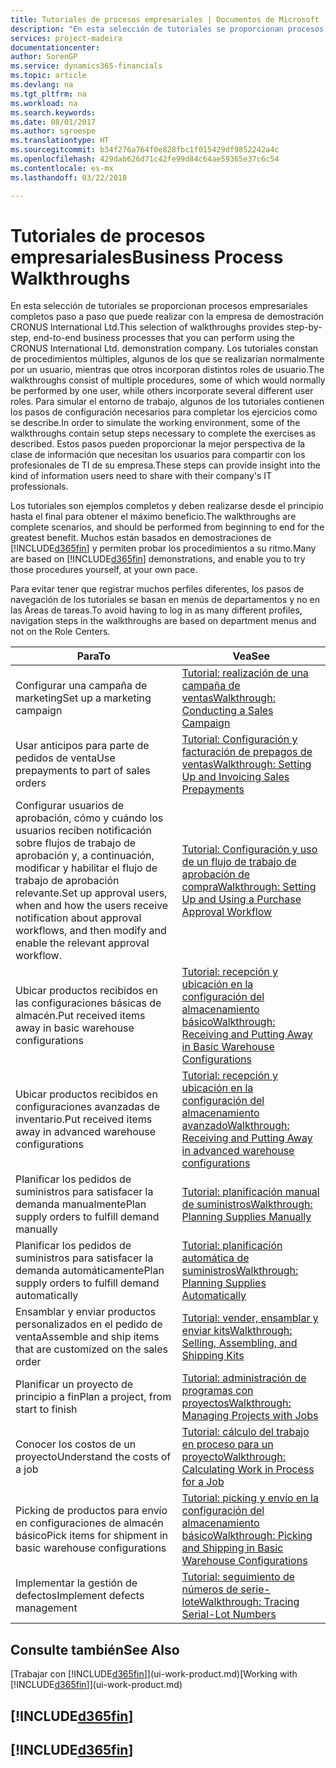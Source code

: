```yaml
---
title: Tutoriales de procesos empresariales | Documentos de Microsoft
description: "En esta selección de tutoriales se proporcionan procesos empresariales completos paso a paso que puede realizar con la empresa de demostración CRONUS International Ltd. Los tutoriales constan de procedimientos múltiples, algunos de los que se realizarían normalmente por un usuario, mientras que otros incorporan distintos roles de usuario. Para simular el entorno de trabajo, algunos de los tutoriales contienen los pasos de configuración necesarios para completar los ejercicios como se describe. Estos pasos pueden proporcionar la mejor perspectiva de la clase de información que necesitan los usuarios para compartir con los profesionales de TI de su empresa."
services: project-madeira
documentationcenter: 
author: SorenGP
ms.service: dynamics365-financials
ms.topic: article
ms.devlang: na
ms.tgt_pltfrm: na
ms.workload: na
ms.search.keywords: 
ms.date: 08/01/2017
ms.author: sgroespe
ms.translationtype: HT
ms.sourcegitcommit: b34f276a764f0e828fbc1f015429df9852242a4c
ms.openlocfilehash: 429dab626d71c42fe99d84c64ae59365e37c6c54
ms.contentlocale: es-mx
ms.lasthandoff: 03/22/2018

---
```

# <a name="business-process-walkthroughs"></a><span data-ttu-id="42268-106">Tutoriales de procesos empresariales</span><span class="sxs-lookup"><span data-stu-id="42268-106">Business Process Walkthroughs</span></span>
<span data-ttu-id="42268-107">En esta selección de tutoriales se proporcionan procesos empresariales completos paso a paso que puede realizar con la empresa de demostración CRONUS International Ltd.</span><span class="sxs-lookup"><span data-stu-id="42268-107">This selection of walkthroughs provides step-by-step, end-to-end business processes that you can perform using the CRONUS International Ltd. demonstration company.</span></span> <span data-ttu-id="42268-108">Los tutoriales constan de procedimientos múltiples, algunos de los que se realizarían normalmente por un usuario, mientras que otros incorporan distintos roles de usuario.</span><span class="sxs-lookup"><span data-stu-id="42268-108">The walkthroughs consist of multiple procedures, some of which would normally be performed by one user, while others incorporate several different user roles.</span></span> <span data-ttu-id="42268-109">Para simular el entorno de trabajo, algunos de los tutoriales contienen los pasos de configuración necesarios para completar los ejercicios como se describe.</span><span class="sxs-lookup"><span data-stu-id="42268-109">In order to simulate the working environment, some of the walkthroughs contain setup steps necessary to complete the exercises as described.</span></span> <span data-ttu-id="42268-110">Estos pasos pueden proporcionar la mejor perspectiva de la clase de información que necesitan los usuarios para compartir con los profesionales de TI de su empresa.</span><span class="sxs-lookup"><span data-stu-id="42268-110">These steps can provide insight into the kind of information users need to share with their company's IT professionals.</span></span>  

 <span data-ttu-id="42268-111">Los tutoriales son ejemplos completos y deben realizarse desde el principio hasta el final para obtener el máximo beneficio.</span><span class="sxs-lookup"><span data-stu-id="42268-111">The walkthroughs are complete scenarios, and should be performed from beginning to end for the greatest benefit.</span></span> <span data-ttu-id="42268-112">Muchos están basados en demostraciones de [!INCLUDE[d365fin](includes/d365fin_md.md)] y permiten probar los procedimientos a su ritmo.</span><span class="sxs-lookup"><span data-stu-id="42268-112">Many are based on [!INCLUDE[d365fin](includes/d365fin_md.md)] demonstrations, and enable you to try those procedures yourself, at your own pace.</span></span>  

 <span data-ttu-id="42268-113">Para evitar tener que registrar muchos perfiles diferentes, los pasos de navegación de los tutoriales se basan en menús de departamentos y no en las Áreas de tareas.</span><span class="sxs-lookup"><span data-stu-id="42268-113">To avoid having to log in as many different profiles, navigation steps in the walkthroughs are based on department menus and not on the Role Centers.</span></span>  

|<span data-ttu-id="42268-114">Para</span><span class="sxs-lookup"><span data-stu-id="42268-114">To</span></span>|<span data-ttu-id="42268-115">Vea</span><span class="sxs-lookup"><span data-stu-id="42268-115">See</span></span>|  
|--------|---------|  
|<span data-ttu-id="42268-116">Configurar una campaña de marketing</span><span class="sxs-lookup"><span data-stu-id="42268-116">Set up a marketing campaign</span></span>|[<span data-ttu-id="42268-117">Tutorial: realización de una campaña de ventas</span><span class="sxs-lookup"><span data-stu-id="42268-117">Walkthrough: Conducting a Sales Campaign</span></span>](walkthrough-conducting-a-sales-campaign.md)|  
|<span data-ttu-id="42268-118">Usar anticipos para parte de pedidos de venta</span><span class="sxs-lookup"><span data-stu-id="42268-118">Use prepayments to part of sales orders</span></span>|[<span data-ttu-id="42268-119">Tutorial: Configuración y facturación de prepagos de ventas</span><span class="sxs-lookup"><span data-stu-id="42268-119">Walkthrough: Setting Up and Invoicing Sales Prepayments</span></span>](walkthrough-setting-up-and-invoicing-sales-prepayments.md)|  
|<span data-ttu-id="42268-120">Configurar usuarios de aprobación, cómo y cuándo los usuarios reciben notificación sobre flujos de trabajo de aprobación y, a continuación, modificar y habilitar el flujo de trabajo de aprobación relevante.</span><span class="sxs-lookup"><span data-stu-id="42268-120">Set up approval users, when and how the users receive notification about approval workflows, and then modify and enable the relevant approval workflow.</span></span>|[<span data-ttu-id="42268-121">Tutorial: Configuración y uso de un flujo de trabajo de aprobación de compra</span><span class="sxs-lookup"><span data-stu-id="42268-121">Walkthrough: Setting Up and Using a Purchase Approval Workflow</span></span>](walkthrough-setting-up-and-using-a-purchase-approval-workflow.md)|  
|<span data-ttu-id="42268-122">Ubicar productos recibidos en las configuraciones básicas de almacén.</span><span class="sxs-lookup"><span data-stu-id="42268-122">Put received items away in basic warehouse configurations</span></span>|[<span data-ttu-id="42268-123">Tutorial: recepción y ubicación en la configuración del almacenamiento básico</span><span class="sxs-lookup"><span data-stu-id="42268-123">Walkthrough: Receiving and Putting Away in Basic Warehouse Configurations</span></span>](walkthrough-receiving-and-putting-away-in-basic-warehousing.md)|  
|<span data-ttu-id="42268-124">Ubicar productos recibidos en configuraciones avanzadas de inventario.</span><span class="sxs-lookup"><span data-stu-id="42268-124">Put received items away in advanced warehouse configurations</span></span>|[<span data-ttu-id="42268-125">Tutorial: recepción y ubicación en la configuración del almacenamiento avanzado</span><span class="sxs-lookup"><span data-stu-id="42268-125">Walkthrough: Receiving and Putting Away in advanced warehouse configurations</span></span>](walkthrough-receiving-and-putting-away-in-advanced-warehousing.md)|  
|<span data-ttu-id="42268-126">Planificar los pedidos de suministros para satisfacer la demanda manualmente</span><span class="sxs-lookup"><span data-stu-id="42268-126">Plan supply orders to fulfill demand manually</span></span>|[<span data-ttu-id="42268-127">Tutorial: planificación manual de suministros</span><span class="sxs-lookup"><span data-stu-id="42268-127">Walkthrough: Planning Supplies Manually</span></span>](walkthrough-planning-supplies-manually.md)|  
|<span data-ttu-id="42268-128">Planificar los pedidos de suministros para satisfacer la demanda automáticamente</span><span class="sxs-lookup"><span data-stu-id="42268-128">Plan supply orders to fulfill demand automatically</span></span>|[<span data-ttu-id="42268-129">Tutorial: planificación automática de suministros</span><span class="sxs-lookup"><span data-stu-id="42268-129">Walkthrough: Planning Supplies Automatically</span></span>](walkthrough-planning-supplies-automatically.md)|  
|<span data-ttu-id="42268-130">Ensamblar y enviar productos personalizados en el pedido de venta</span><span class="sxs-lookup"><span data-stu-id="42268-130">Assemble and ship items that are customized on the sales order</span></span>|[<span data-ttu-id="42268-131">Tutorial: vender, ensamblar y enviar kits</span><span class="sxs-lookup"><span data-stu-id="42268-131">Walkthrough: Selling, Assembling, and Shipping Kits</span></span>](walkthrough-selling-assembling-and-shipping-kits.md)|  
|<span data-ttu-id="42268-132">Planificar un proyecto de principio a fin</span><span class="sxs-lookup"><span data-stu-id="42268-132">Plan a project, from start to finish</span></span>|[<span data-ttu-id="42268-133">Tutorial: administración de programas con proyectos</span><span class="sxs-lookup"><span data-stu-id="42268-133">Walkthrough: Managing Projects with Jobs</span></span>](walkthrough-managing-projects-with-jobs.md)|  
|<span data-ttu-id="42268-134">Conocer los costos de un proyecto</span><span class="sxs-lookup"><span data-stu-id="42268-134">Understand the costs of a job</span></span>|[<span data-ttu-id="42268-135">Tutorial: cálculo del trabajo en proceso para un proyecto</span><span class="sxs-lookup"><span data-stu-id="42268-135">Walkthrough: Calculating Work in Process for a Job</span></span>](walkthrough-calculating-work-in-process-for-a-job.md)|  
|<span data-ttu-id="42268-136">Picking de productos para envío en configuraciones de almacén básico</span><span class="sxs-lookup"><span data-stu-id="42268-136">Pick items for shipment in basic warehouse configurations</span></span>|[<span data-ttu-id="42268-137">Tutorial: picking y envío en la configuración del almacenamiento básico</span><span class="sxs-lookup"><span data-stu-id="42268-137">Walkthrough: Picking and Shipping in Basic Warehouse Configurations</span></span>](walkthrough-picking-and-shipping-in-basic-warehousing.md)|  
|<span data-ttu-id="42268-138">Implementar la gestión de defectos</span><span class="sxs-lookup"><span data-stu-id="42268-138">Implement defects management</span></span>|[<span data-ttu-id="42268-139">Tutorial: seguimiento de números de serie-lote</span><span class="sxs-lookup"><span data-stu-id="42268-139">Walkthrough: Tracing Serial-Lot Numbers</span></span>](walkthrough-tracing-serial-lot-numbers.md)|  

## <a name="see-also"></a><span data-ttu-id="42268-140">Consulte también</span><span class="sxs-lookup"><span data-stu-id="42268-140">See Also</span></span>
<span data-ttu-id="42268-141">[Trabajar con [!INCLUDE[d365fin](includes/d365fin_md.md)]](ui-work-product.md)</span><span class="sxs-lookup"><span data-stu-id="42268-141">[Working with [!INCLUDE[d365fin](includes/d365fin_md.md)]](ui-work-product.md)</span></span>  

## [!INCLUDE[d365fin](includes/free_trial_md.md)]  
## [!INCLUDE[d365fin](includes/training_link_md.md)]

